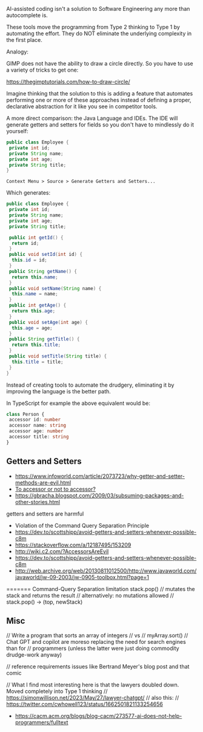 AI-assisted coding isn't a solution to Software Engineering any more than
autocomplete is.

These tools move the programming from Type 2 thinking to Type 1 by automating
the effort. They do NOT eliminate the underlying complexity in the first place.

Analogy:

GIMP does not have the ability to draw a circle directly. So you have to use
a variety of tricks to get one:

<https://thegimptutorials.com/how-to-draw-circle/>

Imagine thinking that the solution to this is adding a feature that automates
performing one or more of these approaches instead of defining a proper, declarative
abstraction for it like you see in competitor tools.

A more direct comparison: the Java Language and IDEs. The IDE will generate
getters and setters for fields so you don't have to mindlessly do it yourself:

```java
public class Employee {
 private int id;
 private String name;
 private int age;
 private String title;
}
```

`Context Menu > Source > Generate Getters and Setters...`

Which generates:

```java
public class Employee {
 private int id;
 private String name;
 private int age;
 private String title;

 public int getId() {
  return id;
 }
 public void setId(int id) {
  this.id = id;
 }
 public String getName() {
  return this.name;
 }
 public void setName(String name) {
  this.name = name;
 }
 public int getAge() {
  return this.age;
 }
 public void setAge(int age) {
  this.age = age;
 }
 public String getTitle() {
  return this.title;
 }
 public void setTitle(String title) {
  this.title = title;
 }
}
```

Instead of creating tools to automate the drudgery, eliminating it by improving the
language is the better path.

In TypeScript for example the above equivalent would be:

```ts
class Person {
 accessor id: number
 accessor name: string
 accessor age: number
 accessor title: string
}
```

## Getters and Setters

- <https://www.infoworld.com/article/2073723/why-getter-and-setter-methods-are-evil.html>
- [To accessor or not to accessor?](https://www.macqueen.us/smalltalkReport/ST/91_95/SMAL0208.PDF)
- <https://gbracha.blogspot.com/2009/03/subsuming-packages-and-other-stories.html>

getters and setters are harmful

- Violation of the Command Query Separation Principle
- <https://dev.to/scottshipp/avoid-getters-and-setters-whenever-possible-c8m>
- <https://stackoverflow.com/a/12187495/153209>
- <http://wiki.c2.com/?AccessorsAreEvil>
- <https://dev.to/scottshipp/avoid-getters-and-setters-whenever-possible-c8m>
- <http://web.archive.org/web/20130811012500/http://www.javaworld.com/javaworld/jw-09-2003/jw-0905-toolbox.html?page=1>

=======
Command-Query Separation limitation
 stack.pop()
  // mutates the stack and returns the result
  // alternatively: no mutations allowed
  // stack.pop() -> (top, newStack)

## Misc

// Write a program that sorts an array of integers
// vs
// myArray.sort()
// Chat GPT and copilot are moreso replacing the need for search engines than for
// programmers (unless the latter were just doing commodity drudge-work anyway)

// reference requirements issues like Bertrand Meyer's blog post and that comic

// What I find most interesting here is that the lawyers doubled down. Moved completely into Type 1 thinking
// <https://simonwillison.net/2023/May/27/lawyer-chatgpt/>
// also this:
// <https://twitter.com/cwhowell123/status/1662501821133254656>

- <https://cacm.acm.org/blogs/blog-cacm/273577-ai-does-not-help-programmers/fulltext>
